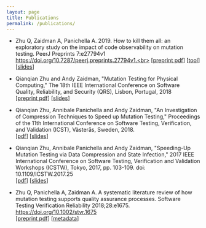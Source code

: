 ```yaml
---
layout: page
title: Publications
permalink: /publications/
---
```

- Zhu Q, Zaidman A, Panichella A. 2019. How to kill them all: an exploratory study on the impact of code observability on mutation testing. PeerJ Preprints 7:e27794v1 https://doi.org/10.7287/peerj.preprints.27794v1.<br>
[[preprint pdf](https://qianqianzhu.github.io/publications/peerj_testability.pdf)]
[[tool](https://zenodo.org/badge/latestdoi/147203995)][[slides](https://qianqianzhu.github.io/publications/slides_antwerp2019.pdf)]

- Qianqian Zhu and Andy Zaidman, "Mutation Testing for Physical Computing," The 18th IEEE International Conference on Software Quality, Reliability, and Security (QRS), Lisbon, Portugal, 2018<br>
[[preprint pdf](https://qianqianzhu.github.io/publications/qrs2018_zhu.pdf)] [[slides](https://qianqianzhu.github.io/publications/slides_qrs.pdf)]

- Qianqian Zhu, Annibale Panichella and Andy Zaidman, "An Investigation of Compression Techniques to Speed up Mutation Testing," Proceedings of the 11th International Conference on Software Testing, Verification, and Validation (ICST), Västerås, Sweden, 2018.<br>
[[pdf](https://qianqianzhu.github.io/publications/icst2018.pdf)] [[slides](https://qianqianzhu.github.io/publications/slides_icst2018.pdf)]

- Qianqian Zhu, Annibale Panichella and Andy Zaidman, "Speeding-Up Mutation Testing via Data Compression and State Infection," 2017 IEEE International Conference on Software Testing, Verification and Validation Workshops (ICSTW), Tokyo, 2017, pp. 103-109.
doi: 10.1109/ICSTW.2017.25<br>
[[pdf](https://qianqianzhu.github.io/publications/mutation2017.pdf)] [[slides](https://qianqianzhu.github.io/publications/slides_mutation2017.pdf)]

- Zhu Q, Panichella A, Zaidman A. A systematic literature review of how mutation testing supports quality assurance processes. Software Testing Verification Reliability 2018;28:e1675. https://doi.org/10.1002/stvr.1675<br>
[[preprint pdf](https://qianqianzhu.github.io/publications/stvr.pdf)]
[[metadata](https://zenodo.org/badge/latestdoi/95541866)]
